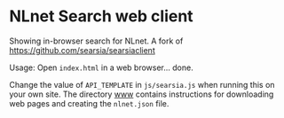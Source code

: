 NLnet Search web client
=======================

Showing in-browser search for NLnet.
A fork of https://github.com/searsia/searsiaclient

Usage: Open `index.html` in a web browser... done.

Change the value of `API_TEMPLATE` in `js/searsia.js` when running
this on your own site.
The directory [www](/djoerd/searsiaclient/tree/master/www/)
contains instructions for downloading web pages and creating the
`nlnet.json` file.
